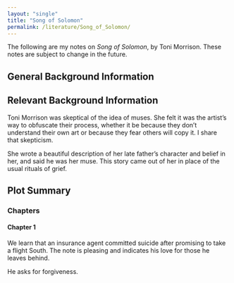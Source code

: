 ```yaml
---
layout: "single"
title: "Song of Solomon"
permalink: /literature/Song_of_Solomon/
---
```


The following are my notes on *Song of Solomon*, by Toni Morrison. These notes are subject to change in the future. 

## General Background Information



## Relevant Background Information

Toni Morrison was skeptical of the idea of muses. She felt it was the artist’s way to obfuscate their process, whether it be because they don’t understand their own art or because they fear others will copy it. I share that skepticism.

She wrote a beautiful description of her late father’s character and belief in her, and said he was her muse. This story came out of her in place of the usual rituals of grief. 

## Plot Summary
### Chapters

#### Chapter 1

We learn that an insurance agent committed suicide after promising to take a flight South. The note is pleasing and indicates his love for those he leaves behind. 

He asks for forgiveness. 

